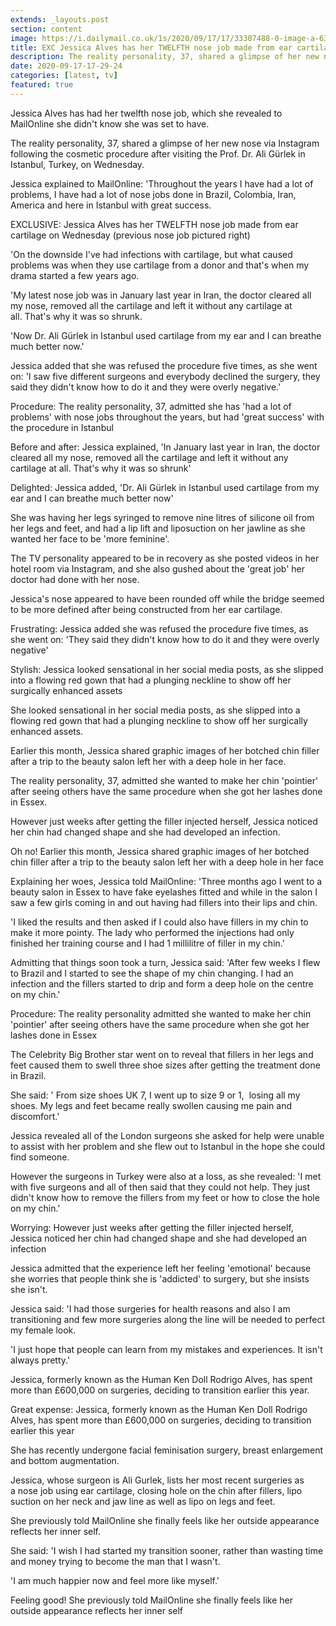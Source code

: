 ```yaml
---
extends: _layouts.post
section: content
image: https://i.dailymail.co.uk/1s/2020/09/17/17/33307488-0-image-a-63_1600359756623.jpg 
title: EXC Jessica Alves has her TWELFTH nose job made from ear cartilage 
description: The reality personality, 37, shared a glimpse of her new nose via Instagram following the cosmetic procedure after visiting the Prof. Dr. Ali Gürlek in Istanbul, Turkey, on Wednesday. 
date: 2020-09-17-17-29-24 
categories: [latest, tv] 
featured: true 
--- 
```

Jessica Alves has had her twelfth nose job, which she revealed to MailOnline she didn't know she was set to have.

The reality personality, 37, shared a glimpse of her new nose via Instagram following the cosmetic procedure after visiting the Prof. Dr. Ali Gürlek in Istanbul, Turkey, on Wednesday.

Jessica explained to MailOnline: 'Throughout the years I have had a lot of problems, I have had a lot of nose jobs done in Brazil, Colombia, Iran, America and here in Istanbul with great success. 

EXCLUSIVE: Jessica Alves has her TWELFTH nose job made from ear cartilage on Wednesday (previous nose job pictured right)

'On the downside I've had infections with cartilage, but what caused problems was when they use cartilage from a donor and that's when my drama started a few years ago.

'My latest nose job was in January last year in Iran, the doctor cleared all my nose, removed all the cartilage and left it without any cartilage at all. That's why it was so shrunk.

'Now Dr. Ali Gürlek in Istanbul used cartilage from my ear and I can breathe much better now.'

Jessica added that she was refused the procedure five times, as she went on: 'I saw five different surgeons and everybody declined the surgery, they said they didn't know how to do it and they were overly negative.' 

Procedure: The reality personality, 37, admitted she has 'had a lot of problems' with nose jobs throughout the years, but had 'great success' with the procedure in Istanbul

Before and after: Jessica explained, 'In January last year in Iran, the doctor cleared all my nose, removed all the cartilage and left it without any cartilage at all. That's why it was so shrunk'

Delighted: Jessica added, 'Dr. Ali Gürlek in Istanbul used cartilage from my ear and I can breathe much better now'

She was having her legs syringed to remove nine litres of silicone oil from her legs and feet, and had a lip lift and liposuction on her jawline as she wanted her face to be 'more feminine'.

The TV personality appeared to be in recovery as she posted videos in her hotel room via Instagram, and she also gushed about the 'great job' her doctor had done with her nose.

Jessica's nose appeared to have been rounded off while the bridge seemed to be more defined after being constructed from her ear cartilage.

Frustrating: Jessica added she was refused the procedure five times, as she went on: 'They said they didn't know how to do it and they were overly negative'

Stylish: Jessica looked sensational in her social media posts, as she slipped into a flowing red gown that had a plunging neckline to show off her surgically enhanced assets

She looked sensational in her social media posts, as she slipped into a flowing red gown that had a plunging neckline to show off her surgically enhanced assets. 

Earlier this month, Jessica shared graphic images of her botched chin filler after a trip to the beauty salon left her with a deep hole in her face.

The reality personality, 37, admitted she wanted to make her chin 'pointier' after seeing others have the same procedure when she got her lashes done in Essex.

However just weeks after getting the filler injected herself, Jessica noticed her chin had changed shape and she had developed an infection.

Oh no! Earlier this month, Jessica shared graphic images of her botched chin filler after a trip to the beauty salon left her with a deep hole in her face

Explaining her woes, Jessica told MailOnline: 'Three months ago I went to a beauty salon in Essex to have fake eyelashes fitted and while in the salon I saw a few girls coming in and out having had fillers into their lips and chin.

'I liked the results and then asked if I could also have fillers in my chin to make it more pointy. The lady who performed the injections had only finished her training course and I had 1 millilitre of filler in my chin.'

Admitting that things soon took a turn, Jessica said: 'After few weeks I flew to Brazil and I started to see the shape of my chin changing. I had an infection and the fillers started to drip and form a deep hole on the centre on my chin.'

Procedure: The reality personality admitted she wanted to make her chin 'pointier' after seeing others have the same procedure when she got her lashes done in Essex

The Celebrity Big Brother star went on to reveal that fillers in her legs and feet caused them to swell three shoe sizes after getting the treatment done in Brazil.

She said: ' From size shoes UK 7, I went up to size 9 or 1,  losing all my shoes. My legs and feet became really swollen causing me pain and discomfort.'

Jessica revealed all of the London surgeons she asked for help were unable to assist with her problem and she flew out to Istanbul in the hope she could find someone.  

However the surgeons in Turkey were also at a loss, as she revealed: 'I met with five surgeons and all of then said that they could not help. They just didn't know how to remove the fillers from my feet or how to close the hole on my chin.'

Worrying: However just weeks after getting the filler injected herself, Jessica noticed her chin had changed shape and she had developed an infection

Jessica admitted that the experience left her feeling 'emotional' because she worries that people think she is 'addicted' to surgery, but she insists she isn't.

Jessica said: 'I had those surgeries for health reasons and also I am transitioning and few more surgeries along the line will be needed to perfect my female look.

'I just hope that people can learn from my mistakes and experiences. It isn't always pretty.'

Jessica, formerly known as the Human Ken Doll Rodrigo Alves, has spent more than £600,000 on surgeries, deciding to transition earlier this year.

Great expense: Jessica, formerly known as the Human Ken Doll Rodrigo Alves, has spent more than £600,000 on surgeries, deciding to transition earlier this year

She has recently undergone facial feminisation surgery, breast enlargement and bottom augmentation.

Jessica, whose surgeon is Ali Gurlek, lists her most recent surgeries as a nose job using ear cartilage, closing hole on the chin after fillers, lipo suction on her neck and jaw line as well as lipo on legs and feet.

She previously told MailOnline she finally feels like her outside appearance reflects her inner self.

She said: 'I wish I had started my transition sooner, rather than wasting time and money trying to become the man that I wasn't.

'I am much happier now and feel more like myself.' 

Feeling good! She previously told MailOnline she finally feels like her outside appearance reflects her inner self


